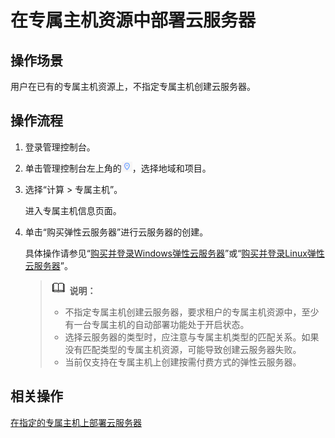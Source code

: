 # 在专属主机资源中部署云服务器<a name="deh_01_0013"></a>

## 操作场景<a name="section25191858103313"></a>

用户在已有的专属主机资源上，不指定专属主机创建云服务器。

## 操作流程<a name="section48682314158"></a>

1.  登录管理控制台。
2.  单击管理控制台左上角的![](figures/icon-region.png)，选择地域和项目。
3.  选择“计算 \> 专属主机”。

    进入专属主机信息页面。

4.  单击“购买弹性云服务器”进行云服务器的创建。

    具体操作请参见“[购买并登录Windows弹性云服务器](http://support.huaweicloud.com/qs-ecs/zh-cn_topic_0021831611.html)”或“[购买并登录Linux弹性云服务器](https://support.huaweicloud.com/qs-ecs/zh-cn_topic_0092494193.html)”。

    >![](public_sys-resources/icon-note.gif) **说明：**   
    >-   不指定专属主机创建云服务器，要求租户的专属主机资源中，至少有一台专属主机的自动部署功能处于开启状态。  
    >-   选择云服务器的类型时，应注意与专属主机类型的匹配关系。如果没有匹配类型的专属主机资源，可能导致创建云服务器失败。  
    >-   当前仅支持在专属主机上创建按需付费方式的弹性云服务器。  


## 相关操作<a name="section1011321010483"></a>

[在指定的专属主机上部署云服务器](在指定的专属主机上部署云服务器.md)

